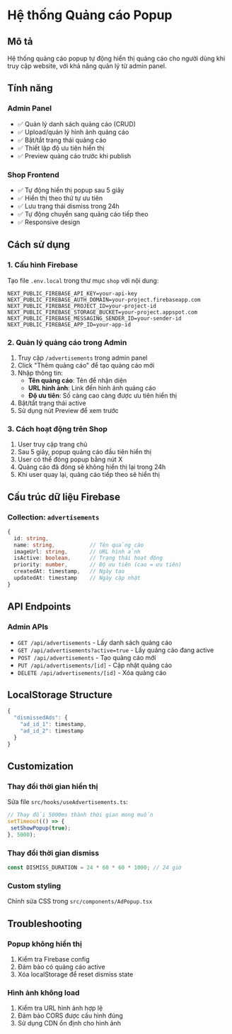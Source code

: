# Hệ thống Quảng cáo Popup

## Mô tả

Hệ thống quảng cáo popup tự động hiển thị quảng cáo cho người dùng khi truy cập website, với khả năng quản lý từ admin panel.

## Tính năng

### Admin Panel

- ✅ Quản lý danh sách quảng cáo (CRUD)
- ✅ Upload/quản lý hình ảnh quảng cáo
- ✅ Bật/tắt trạng thái quảng cáo
- ✅ Thiết lập độ ưu tiên hiển thị
- ✅ Preview quảng cáo trước khi publish

### Shop Frontend

- ✅ Tự động hiển thị popup sau 5 giây
- ✅ Hiển thị theo thứ tự ưu tiên
- ✅ Lưu trạng thái dismiss trong 24h
- ✅ Tự động chuyển sang quảng cáo tiếp theo
- ✅ Responsive design

## Cách sử dụng

### 1. Cấu hình Firebase

Tạo file `.env.local` trong thư mục `shop` với nội dung:

```
NEXT_PUBLIC_FIREBASE_API_KEY=your-api-key
NEXT_PUBLIC_FIREBASE_AUTH_DOMAIN=your-project.firebaseapp.com
NEXT_PUBLIC_FIREBASE_PROJECT_ID=your-project-id
NEXT_PUBLIC_FIREBASE_STORAGE_BUCKET=your-project.appspot.com
NEXT_PUBLIC_FIREBASE_MESSAGING_SENDER_ID=your-sender-id
NEXT_PUBLIC_FIREBASE_APP_ID=your-app-id
```

### 2. Quản lý quảng cáo trong Admin

1. Truy cập `/advertisements` trong admin panel
2. Click "Thêm quảng cáo" để tạo quảng cáo mới
3. Nhập thông tin:
   - **Tên quảng cáo**: Tên để nhận diện
   - **URL hình ảnh**: Link đến hình ảnh quảng cáo
   - **Độ ưu tiên**: Số càng cao càng được ưu tiên hiển thị
4. Bật/tắt trạng thái active
5. Sử dụng nút Preview để xem trước

### 3. Cách hoạt động trên Shop

1. User truy cập trang chủ
2. Sau 5 giây, popup quảng cáo đầu tiên hiển thị
3. User có thể đóng popup bằng nút X
4. Quảng cáo đã đóng sẽ không hiển thị lại trong 24h
5. Khi user quay lại, quảng cáo tiếp theo sẽ hiển thị

## Cấu trúc dữ liệu Firebase

### Collection: `advertisements`

```typescript
{
  id: string,
  name: string,           // Tên quảng cáo
  imageUrl: string,       // URL hình ảnh
  isActive: boolean,      // Trạng thái hoạt động
  priority: number,       // Độ ưu tiên (cao = ưu tiên)
  createdAt: timestamp,   // Ngày tạo
  updatedAt: timestamp    // Ngày cập nhật
}
```

## API Endpoints

### Admin APIs

- `GET /api/advertisements` - Lấy danh sách quảng cáo
- `GET /api/advertisements?active=true` - Lấy quảng cáo đang active
- `POST /api/advertisements` - Tạo quảng cáo mới
- `PUT /api/advertisements/[id]` - Cập nhật quảng cáo
- `DELETE /api/advertisements/[id]` - Xóa quảng cáo

## LocalStorage Structure

```javascript
{
  "dismissedAds": {
    "ad_id_1": timestamp,
    "ad_id_2": timestamp
  }
}
```

## Customization

### Thay đổi thời gian hiển thị

Sửa file `src/hooks/useAdvertisements.ts`:

```typescript
// Thay đổi 5000ms thành thời gian mong muốn
setTimeout(() => {
 setShowPopup(true);
}, 5000);
```

### Thay đổi thời gian dismiss

```typescript
const DISMISS_DURATION = 24 * 60 * 60 * 1000; // 24 giờ
```

### Custom styling

Chỉnh sửa CSS trong `src/components/AdPopup.tsx`

## Troubleshooting

### Popup không hiển thị

1. Kiểm tra Firebase config
2. Đảm bảo có quảng cáo active
3. Xóa localStorage để reset dismiss state

### Hình ảnh không load

1. Kiểm tra URL hình ảnh hợp lệ
2. Đảm bảo CORS được cấu hình đúng
3. Sử dụng CDN ổn định cho hình ảnh
